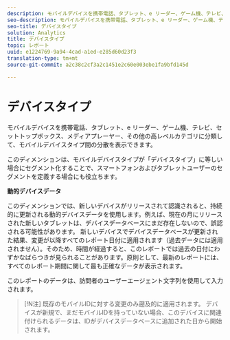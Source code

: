 ```yaml
---
description: モバイルデバイスを携帯電話、タブレット、e リーダー、ゲーム機、テレビ、セットトップボックス、メディアプレーヤー、その他の高レベルカテゴリに分類して、モバイルデバイスタイプ間の分散を表示できます。
seo-description: モバイルデバイスを携帯電話、タブレット、e リーダー、ゲーム機、テレビ、セットトップボックス、メディアプレーヤー、その他の高レベルカテゴリに分類して、モバイルデバイスタイプ間の分散を表示できます。
seo-title: デバイスタイプ
solution: Analytics
title: デバイスタイプ
topic: レポート
uuid: e1224769-9a94-4cad-a1ed-e285d60d23f3
translation-type: tm+mt
source-git-commit: a2c38c2cf3a2c1451e2c60e003ebe1fa9bfd145d

---
```



# デバイスタイプ

モバイルデバイスを携帯電話、タブレット、e リーダー、ゲーム機、テレビ、セットトップボックス、メディアプレーヤー、その他の高レベルカテゴリに分類して、モバイルデバイスタイプ間の分散を表示できます。

このディメンションは、モバイルデバイスタイプが「デバイスタイプ」に等しい場合にセグメント化することで、スマートフォンおよびタブレットユーザーのセグメントを定義する場合にも役立ちます。

**動的デバイスデータ**

このディメンションでは、新しいデバイスがリリースされて認識されると、持続的に更新される動的デバイスデータを使用します。例えば、現在の月にリリースされた新しいタブレットは、デバイスデータベースにまだ存在しないので、誤認される可能性があります。 新しいデバイスでデバイスデータベースが更新された結果、変更が以降すべてのレポート日付に適用されます（過去データには適用されません）。そのため、時間が経過すると、このレポートでは過去の日付にわずかなばらつきが見られることがあります。原則として、最新のレポートには、すべてのレポート期間に関して最も正確なデータが表示されます。

このレポートのデータは、訪問者のユーザーエージェント文字列を使用して入力されます。

>[!N注]
>既存のモバイルIDに対する変更のみ遡及的に適用されます。 デバイスが新規で、まだモバイルIDを持っていない場合、このデバイスに関連付けられるデータは、IDがデバイスデータベースに追加された日から開始されます。